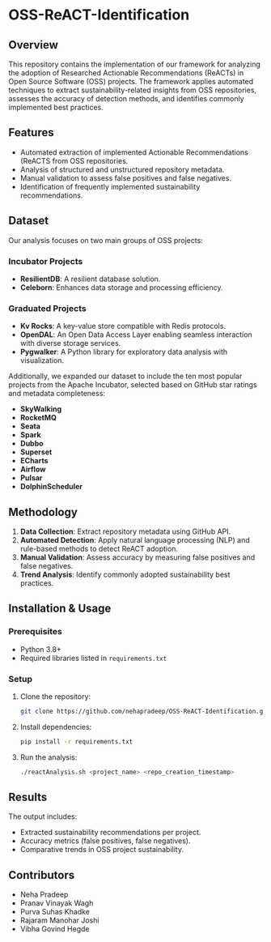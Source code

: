 # OSS-ReACT-Identification

## Overview
This repository contains the implementation of our framework for analyzing the adoption of Researched Actionable Recommendations (ReACTs) in Open Source Software (OSS) projects. The framework applies automated techniques to extract sustainability-related insights from OSS repositories, assesses the accuracy of detection methods, and identifies commonly implemented best practices.

## Features
- Automated extraction of implemented Actionable Recommendations (ReACTS from OSS repositories.
- Analysis of structured and unstructured repository metadata.
- Manual validation to assess false positives and false negatives.
- Identification of frequently implemented sustainability recommendations.

## Dataset
Our analysis focuses on two main groups of OSS projects:

### Incubator Projects
- **ResilientDB**: A resilient database solution.
- **Celeborn**: Enhances data storage and processing efficiency.

### Graduated Projects
- **Kv Rocks**: A key-value store compatible with Redis protocols.
- **OpenDAL**: An Open Data Access Layer enabling seamless interaction with diverse storage services.
- **Pygwalker**: A Python library for exploratory data analysis with visualization.

Additionally, we expanded our dataset to include the ten most popular projects from the Apache Incubator, selected based on GitHub star ratings and metadata completeness:
- **SkyWalking**
- **RocketMQ**
- **Seata**
- **Spark**
- **Dubbo**
- **Superset**
- **ECharts**
- **Airflow**
- **Pulsar**
- **DolphinScheduler**

## Methodology
1. **Data Collection**: Extract repository metadata using GitHub API.
2. **Automated Detection**: Apply natural language processing (NLP) and rule-based methods to detect ReACT adoption.
3. **Manual Validation**: Assess accuracy by measuring false positives and false negatives.
4. **Trend Analysis**: Identify commonly adopted sustainability best practices.

## Installation & Usage
### Prerequisites
- Python 3.8+
- Required libraries listed in `requirements.txt`

### Setup
1. Clone the repository:
   ```sh
   git clone https://github.com/nehapradeep/OSS-ReACT-Identification.git
   ```
2. Install dependencies:
   ```sh
   pip install -r requirements.txt
   ```
3. Run the analysis:
   ```sh
   ./reactAnalysis.sh <project_name> <repo_creation_timestamp>
   ```

## Results
The output includes:
- Extracted sustainability recommendations per project.
- Accuracy metrics (false positives, false negatives).
- Comparative trends in OSS project sustainability.

## Contributors
- Neha Pradeep
- Pranav Vinayak Wagh
- Purva Suhas Khadke
- Rajaram Manohar Joshi
- Vibha Govind Hegde
